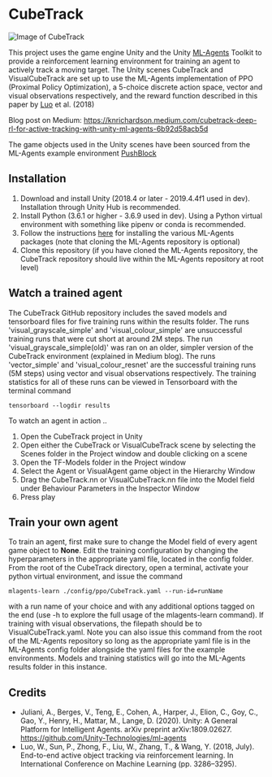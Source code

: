 # CubeTrack

![Image of CubeTrack](https://github.com/kirstenrichardson/CubeTrack/Images/CubeTrack.png)

This project uses the game engine Unity and the Unity [ML-Agents](https://github.com/Unity-Technologies/ml-agents) Toolkit to provide a reinforcement learning environment for training an agent to actively track a moving target. The Unity scenes CubeTrack and VisualCubeTrack are set up to use the ML-Agents implementation of PPO (Proximal Policy Optimization), a 5-choice discrete action space, vector and visual observations respectively, and the reward function described in this paper by [Luo](http://proceedings.mlr.press/v80/luo18a/luo18a.pdf) et al. (2018)

Blog post on Medium: https://knrichardson.medium.com/cubetrack-deep-rl-for-active-tracking-with-unity-ml-agents-6b92d58acb5d

The game objects used in the Unity scenes have been sourced from the ML-Agents example environment [PushBlock](https://github.com/Unity-Technologies/ml-agents/tree/master/Project/Assets/ML-Agents/Examples)

## Installation 

1. Download and install Unity (2018.4 or later - 2019.4.4f1 used in dev). Installation through Unity Hub is recommended.
2. Install Python (3.6.1 or higher - 3.6.9 used in dev). Using a Python virtual environment with something like pipenv or conda is recommended.
3. Follow the instructions [here](https://github.com/Unity-Technologies/ml-agents/blob/master/docs/Installation.md) for installing the various ML-Agents packages (note that cloning the ML-Agents repository is optional) 
4. Clone this repository (if you have cloned the ML-Agents repository, the CubeTrack repository should live within the ML-Agents repository at root level)

## Watch a trained agent

The CubeTrack GitHub repository includes the saved models and tensorboard files for five training runs within the results folder. The runs 'visual_grayscale_simple' and 'visual_colour_simple' are unsuccessful training runs that were cut short at around 2M steps. The run 'visual_grayscale_simple(old)' was ran on an older, simpler version of the CubeTrack environment (explained in Medium blog). The runs 'vector_simple' and 'visual_colour_resnet' are the successful training runs (5M steps) using vector and visual observations respectively. The training statistics for all of these runs can be viewed in Tensorboard with the terminal command

```
tensorboard --logdir results
```

To watch an agent in action ..
1. Open the CubeTrack project in Unity
2. Open either the CubeTrack or VisualCubeTrack scene by selecting the Scenes folder in the Project window and double clicking on a scene
3. Open the TF-Models folder in the Project window
4. Select the Agent or VisualAgent game object in the Hierarchy Window
5. Drag the CubeTrack.nn or VisualCubeTrack.nn file into the Model field under Behaviour Parameters in the Inspector Window
6. Press play

## Train your own agent

To train an agent, first make sure to change the Model field of every agent game object to **None**. Edit the training configuration by changing the hyperparameters in the appropriate yaml file, located in the config folder. From the root of the CubeTrack directory, open a terminal, activate your python virtual environment, and issue the command

```
mlagents-learn ./config/ppo/CubeTrack.yaml --run-id=runName
```

with a run name of your choice and with any additional options tagged on the end (use -h to explore the full usage of the mlagents-learn command). If training with visual observations, the filepath should be to VisualCubeTrack.yaml. Note you can also issue this command from the root of the ML-Agents repository so long as the appropriate yaml file is in the ML-Agents config folder alongside the yaml files for the example environments. Models and training statistics will go into the ML-Agents results folder in this instance. 

## Credits

* Juliani, A., Berges, V., Teng, E., Cohen, A., Harper, J., Elion, C., Goy, C., Gao, Y., Henry, H., Mattar, M., Lange, D. (2020). Unity: A General Platform for Intelligent Agents. arXiv preprint arXiv:1809.02627. https://github.com/Unity-Technologies/ml-agents
* Luo, W., Sun, P., Zhong, F., Liu, W., Zhang, T., & Wang, Y. (2018, July). End-to-end active object tracking via reinforcement learning. In International Conference on Machine Learning (pp. 3286–3295).

